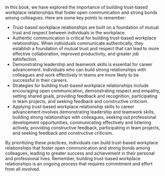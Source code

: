 
In this book, we have explored the importance of building trust-based workplace relationships that foster open communication and strong bonds among colleagues. Here are some key points to remember:

* Trust-based workplace relationships are built on a foundation of mutual trust and respect between individuals in the workplace.
* Authentic communication is critical for building trust-based workplace relationships. When individuals communicate authentically, they establish a foundation of mutual trust and respect that can lead to more effective collaboration, improved productivity, and greater job satisfaction.
* Demonstrating leadership and teamwork skills is essential for career advancement. Individuals who can build strong relationships with colleagues and work effectively in teams are more likely to be successful in their careers.
* Strategies for building trust-based workplace relationships include encouraging open communication, demonstrating respect and empathy, setting shared goals, providing feedback and recognition, participating in team projects, and seeking feedback and constructive criticism.
* Applying trust-based workplace relationship skills to career advancement involves demonstrating leadership and teamwork skills, building strong relationships with colleagues, seeking out professional development opportunities, communicating effectively and listening actively, providing constructive feedback, participating in team projects, and seeking feedback and constructive criticism.

By prioritizing these practices, individuals can build trust-based workplace relationships that foster open communication and strong bonds among colleagues, leading to greater success and achievement in their personal and professional lives. Remember, building trust-based workplace relationships is an ongoing process that requires commitment and effort from all involved.
